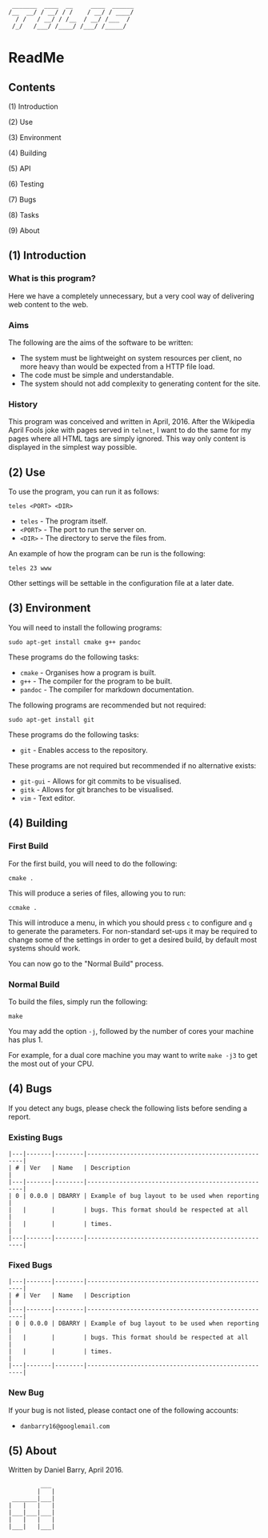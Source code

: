      _______  ____  __     ____  ______
    /__  __/ / __/ / /    / __/ / ____/
      / /   / __/ / /__  / __/ /___  /
     /_/   /___/ /____/ /___/ /_____/

# ReadMe

## Contents

(1) Introduction

(2) Use

(3) Environment

(4) Building

(5) API

(6) Testing

(7) Bugs

(8) Tasks

(9) About

## (1) Introduction

### What is this program?

Here we have a completely unnecessary, but a very cool way of delivering web
content to the web.

### Aims

The following are the aims of the software to be written:

  * The system must be lightweight on system resources per client, no more
  heavy than would be expected from a HTTP file load.
  * The code must be simple and understandable.
  * The system should not add complexity to generating content for the site.

### History

This program was conceived and written in April, 2016. After the Wikipedia
April Fools joke with pages served in `telnet`, I want to do the same for my
pages where all HTML tags are simply ignored. This way only content is
displayed in the simplest way possible.

## (2) Use

To use the program, you can run it as follows:

    teles <PORT> <DIR>

  * `teles` - The program itself.
  * `<PORT>` - The port to run the server on.
  * `<DIR>` - The directory to serve the files from.

An example of how the program can be run is the following:

    teles 23 www

Other settings will be settable in the configuration file at a later date.

## (3) Environment

You will need to install the following programs:

    sudo apt-get install cmake g++ pandoc

These programs do the following tasks:

  * `cmake` - Organises how a program is built.
  * `g++` - The compiler for the program to be built.
  * `pandoc` - The compiler for markdown documentation.

The following programs are recommended but not required:

    sudo apt-get install git

These programs do the following tasks:

  * `git` - Enables access to the repository.

These programs are not required but recommended if no alternative exists:

  * `git-gui` - Allows for git commits to be visualised.
  * `gitk` - Allows for git branches to be visualised.
  * `vim` - Text editor.

## (4) Building

### First Build

For the first build, you will need to do the following:

    cmake .

This will produce a series of files, allowing you to run:

    ccmake .

This will introduce a menu, in which you should press `c` to configure and `g`
to generate the parameters. For non-standard set-ups it may be required to
change some of the settings in order to get a desired build, by default most
systems should work.

You can now go to the "Normal Build" process.

### Normal Build

To build the files, simply run the following:

    make

You may add the option `-j`, followed by the number of cores your machine has
plus 1.

For example, for a dual core machine you may want to write `make -j3` to get
the most out of your CPU.

## (4) Bugs

If you detect any bugs, please check the following lists before sending a
report.

### Existing Bugs

    |---|-------|--------|----------------------------------------------------|
    | # | Ver   | Name   | Description                                        |
    |---|-------|--------|----------------------------------------------------|
    | 0 | 0.0.0 | DBARRY | Example of bug layout to be used when reporting    |
    |   |       |        | bugs. This format should be respected at all       |
    |   |       |        | times.                                             |
    |---|-------|--------|----------------------------------------------------|

### Fixed Bugs

    |---|-------|--------|----------------------------------------------------|
    | # | Ver   | Name   | Description                                        |
    |---|-------|--------|----------------------------------------------------|
    | 0 | 0.0.0 | DBARRY | Example of bug layout to be used when reporting    |
    |   |       |        | bugs. This format should be respected at all       |
    |   |       |        | times.                                             |
    |---|-------|--------|----------------------------------------------------|

### New Bug

If your bug is not listed, please contact one of the following accounts:

  * `danbarry16@googlemail.com`

## (5) About

Written by Daniel Barry, April 2016.

             ___
            |   |
     _______|___|
    |   |   |   |
    |___|___|___|
    |   |   |   |
    |___|   |___|
